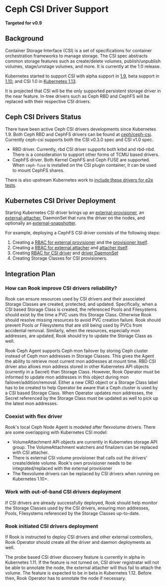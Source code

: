 # Ceph CSI Driver Support
**Targeted for v0.9**

## Background

Container Storage Interface (CSI) is a set of specifications for container
orchestration frameworks to manage storage. The CSI spec abstracts common
storage features such as create/delete volumes, publish/unpublish volumes,
stage/unstage volumes, and more. It is currently at the 1.0 release.

Kubernetes started to support CSI with alpha support in
[1.9](https://kubernetes.io/blog/2018/01/introducing-container-storage-interface/),
beta support in
[1.10](https://kubernetes.io/blog/2018/04/10/container-storage-interface-beta/),
and CSI 1.0 in [Kubernetes
1.13](https://kubernetes.io/blog/2018/12/03/kubernetes-1-13-release-announcement/).

It is projected that CSI will be the only supported persistent storage driver
in the near feature. In-tree drivers such as Ceph RBD and CephFS will be replaced with their respective CSI drivers.

## Ceph CSI Drivers Status

There have been active Ceph CSI drivers developments since Kubernetes 1.9.
Both Ceph RBD and CephFS drivers can be found at
[ceph/ceph-csi](https://github.com/ceph/ceph-csi). Currently ceph-csi
supports both the CSI v0.3.0 spec and CSI v1.0 spec.

* RBD driver. Currently, rbd CSI driver supports both krbd and rbd-nbd. There is a consideration to support other forms of TCMU based drivers.
* CephFS driver. Both Kernel CephFS and Ceph FUSE are supported. When `ceph-fuse` is installed on the CSI plugin container, it can be used to mount CephFS shares.

There is also upstream Kubernetes work to [include these drivers for e2e tests](https://github.com/kubernetes/kubernetes/pull/67088).

## Kubernetes CSI Driver Deployment

Starting Kubernetes CSI driver brings up an [external-provisioner](https://github.com/kubernetes-csi/external-provisioner), an [external-attacher](https://github.com/kubernetes-csi/external-attacher), DaemonSet that runs the driver on the nodes, and optionally an [external-snapshotter](https://github.com/kubernetes-csi/external-snapshotter).

For example, deploying a CephFS CSI driver consists of the following steps:
1. Creating a [RBAC for external provisioner](https://github.com/ceph/ceph-csi/blob/master/deploy/cephfs/kubernetes/csi-provisioner-rbac.yaml) and the [provisioner itself](https://github.com/ceph/ceph-csi/blob/master/deploy/cephfs/kubernetes/csi-cephfsplugin-provisioner.yaml).
2. Creating a [RBAC for external attacher](https://github.com/ceph/ceph-csi/blob/master/deploy/cephfs/kubernetes/csi-attacher-rbac.yaml) and [attacher itself](https://github.com/ceph/ceph-csi/blob/master/deploy/cephfs/kubernetes/csi-attacher-rbac.yaml).
3. Creating [RBAC for CSI driver](https://github.com/ceph/ceph-csi/blob/master/deploy/cephfs/kubernetes/csi-nodeplugin-rbac.yaml) and [driver DaemonSet](https://github.com/ceph/ceph-csi/blob/master/deploy/cephfs/kubernetes/csi-cephfsplugin.yaml)
4. Creating Storage Classes for CSI provisioners.

## Integration Plan

### How can Rook improve CSI drivers reliability?

Rook can ensure resources used by CSI drivers and their associated Storage Classes are created, protected, and updated. Specifically, when a CSI based Storage Class is created, the referenced Pools and Filesystems should exist by the time a PVC uses this Storage Class. Otherwise Rook should resolve missing resources to avoid PVC creation failure. Rook should prevent Pools or Filesystems that are still being used by PVCs from accidental removal. Similarly, when the resources, especially mon addresses, are updated, Rook should try to update the Storage Class as well.

Rook Ceph Agent supports Ceph mon failover by storing Ceph cluster instead of Ceph mon addresses in Storage Classes. This gives the Agent the ability to retrieve most current mon addresses at mount time. RBD CSI driver also allows mon address stored in other Kubernetes API objects (currently in a Secret) than Storage Class. However, Rook Operator must be informed to update mon addresses in this object during mon failover/addition/removal. Either a new CRD object or a Storage Class label has to be created to help Operator be aware that a Ceph cluster is used by a CSI based Storage Class. When Operator updates mon addresses, the Secret referenced by the Storage Class must be updated as well to pick up the latest mon addresses.

### Coexist with flex driver

Rook's local Ceph Node Agent is modeled after flexvolume drivers. There are some overlapping with Kubernetes CSI model:

- VolumeAttachment API objects are currently in Kubernetes storage API group. The VolumeAttachment watchers and finalizers can be replaced with CSI attacher.
- There is external CSI volume provisioner that calls out the drivers' create/delete volume. Rook's own provisioner needs to be integrated/replaced with the external provisioner
- The flexvolume drivers can be replaced by CSI drivers when running on Kubernetes 1.10+.

### Work with out-of-band CSI drivers deployment

If CSI drivers are already successfully deployed, Rook should help monitor the Storage Classes used by the CSI drivers, ensuring mon addresses, Pools, Filesystems referenced by the Storage Classes up-to-date.

### Rook initiated CSI drivers deployment

If Rook is instructed to deploy CSI drivers and other external controllers, Rook Operator should create all the driver and daemon deployments as well.

The probe based CSI driver discovery feature is currently in alpha in Kubernetes 1.11. If the feature is not turned on, CSI driver registratar will not be able to annotate the node, the external attacher will thus fail to attach the volume. The feature is expected to be in beta in Kubernetes 1.12. Before then, Rook Operator has to annotate the node if necessary.
